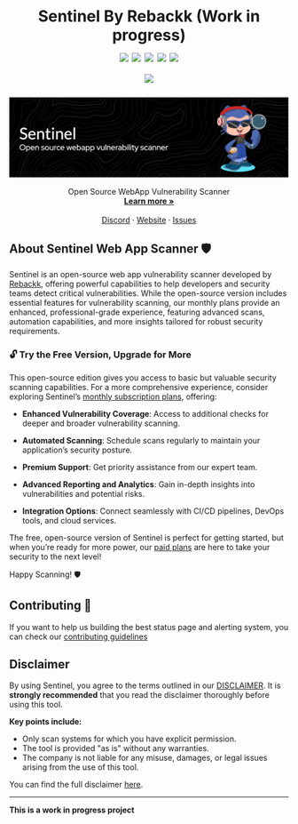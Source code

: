 <p align="center" style="margin-top: 10px">
  <h1 align="center">
    Sentinel By Rebackk (Work in progress)
    <br />
    <img src="https://img.shields.io/github/actions/workflow/status/RebackkHQ/webapp-scanner/.github%2Fworkflows%2Fwebapp-scanner.yml" style="padding-top: 15px;" />
    <img src="https://img.shields.io/github/contributors/RebackkHQ/webapp-scanner" style="padding-top: 15px;" />
    <img src="https://img.shields.io/github/issues-raw/RebackkHQ/webapp-scanner" style="padding-top: 15px;" />
    <img src="https://img.shields.io/github/v/release/RebackkHQ/webapp-scanner?include_prereleases" style="padding-top: 15px;" />
    <img src="https://img.shields.io/npm/dw/sentinel-scanner" style="padding-top: 15px;" />
    <div>
      <img src="https://img.shields.io/github/stars/RebackkHQ/webapp-scanner" style="padding-top: 15px;" />
    </div>
  </h3>
  <p align="center">
    <a href="https://www.sentinel.rebackk.xyz">
        <img src='./.github/assets/header.png'>
    </a>
  </a>
  </p>

  <p align="center">
    Open Source WebApp Vulnerability Scanner
    <br />
    <a href="https://www.sentinel.rebackk.xyz"><strong>Learn more »</strong></a>
    <br />
    <br />
    <a href="https://discord.gg/dCkyNUFm">Discord</a>
    ·
    <a href="https://www.sentinel.rebackk.xyz?ref=SentinelGithub">Website</a>
    ·
    <a href="https://github.com/RebackkHQ/webapp-scanner/issues">Issues</a>
  </p>
</p>

## About Sentinel Web App Scanner 🛡️

Sentinel is an open-source web app vulnerability scanner developed by [Rebackk](https://rebackk.xyz), offering powerful capabilities to help developers and security teams detect critical vulnerabilities. While the open-source version includes essential features for vulnerability scanning, our monthly plans provide an enhanced, professional-grade experience, featuring advanced scans, automation capabilities, and more insights tailored for robust security requirements.

### 🔓 Try the Free Version, Upgrade for More

This open-source edition gives you access to basic but valuable security scanning capabilities. For a more comprehensive experience, consider exploring Sentinel’s [monthly subscription plans](https://sentinel.rebackk.xyz), offering:

- **Enhanced Vulnerability Coverage**: Access to additional checks for deeper and broader vulnerability scanning.

- **Automated Scanning**: Schedule scans regularly to maintain your application’s security posture.

- **Premium Support**: Get priority assistance from our expert team.

- **Advanced Reporting and Analytics**: Gain in-depth insights into vulnerabilities and potential risks.

- **Integration Options**: Connect seamlessly with CI/CD pipelines, DevOps tools, and cloud services.

The free, open-source version of Sentinel is perfect for getting started, but when you’re ready for more power, our [paid plans](https://sentinel.rebackk.xyz) are here to take your security to the next level!

Happy Scanning! 🛡️

## Contributing 🤝
If you want to help us building the best status page and alerting system, you can check our [contributing guidelines](./CODE_OF_CONDUCT.md)

## Disclaimer

By using Sentinel, you agree to the terms outlined in our [DISCLAIMER](./DISCLAIMER.md). It is **strongly recommended** that you read the disclaimer thoroughly before using this tool. 

**Key points include:**

- Only scan systems for which you have explicit permission.
- The tool is provided "as is" without any warranties.
- The company is not liable for any misuse, damages, or legal issues arising from the use of this tool.

You can find the full disclaimer [here](./DISCLAIMER.md).

---

**This is a work in progress project**